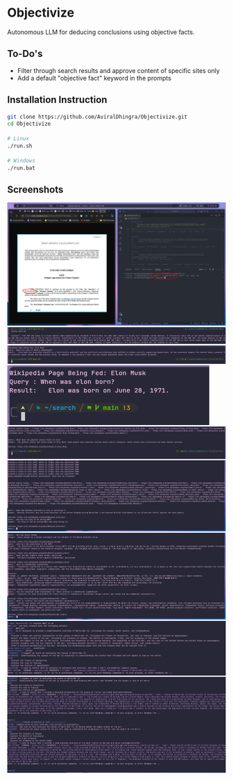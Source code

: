# Objectivize
Autonomous LLM for deducing conclusions using objective facts.

## To-Do's
 - Filter through search results and approve content of specific sites only
 - Add a default "objective fact" keyword in the prompts
 
 ## Installation Instruction
 ```bash
 git clone https://github.com/AviralDhingra/Objectivize.git
 cd Objectivize
 
 # Linux
 ./run.sh
 
 # Windows
 ./run.bat
 ```

## Screenshots
![Demo](./screenshots/2023-04-23_17-04.png)
![Demo](./screenshots/2023-04-24_22-03.png)
![Demo](./screenshots/2023-04-25_18-47.png)
![Demo](./screenshots/2023-04-25_18-48.png)
![Demo](./screenshots/2023-04-25_19-28.png)
![Demo](./screenshots/2023-04-26_19-24.png)
![Demo](./screenshots/2023-04-26_20-15.png)
![Demo](./screenshots/2023-04-27_22-00.png)
![Demo](./screenshots/2023-04-27_22-02.png)
